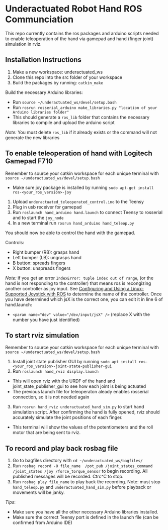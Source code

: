 # Underactuated Robot Hand ROS Communciation
This repo currently contains the ros packages and arduino scripts needed to enable teleoperation of the hand via gamepad and hand (finger joint) simulation in rviz.

## Installation Instructions
1. Make a new workspace: underactuated_ws
2. Clone this repo into the src folder of your workspace
2. Build the packages by running: `catkin_make`

Build the necessary Arduino libraries:
- Run `source ~/underactuated_ws/devel/setup.bash`
- Run `rosrun rosserial_arduino make_libraries.py "location of your Arduino libraries folder"`
- This should generate a `ros_lib` folder that contains the necessary libraries to compile and upload the arduino script

*Note:* You must delete `ros_lib` if it already exists or the command will not generate the new libraries

## To enable teleoperation of hand with Logitech Gamepad F710
Remember to source your catkin workspace for each unique terminal with `source ~/underactuated_ws/devel/setup.bash`

- Make sure joy package is installed by running `sudo apt-get install ros-<your_ros_version>-joy`

1. Upload `underactuated_teleoperated_control.ino` to the Teensy
2. Plug in usb receiver for gamepad
3. Run `roslaunch hand_arduino hand.launch` to connect Teensy to rosserial and to start the `joy_node`
4. In a new terminal run `rosrun hand_arduino hand_teleop.py`

You should now be able to control the hand with the gamepad.

Controls:
- Right bumper (RB): grasps hand
- Left bumper (LB): ungrasps hand
- B button: spreads fingers
- X button: unspreads fingers

*Note:* if you get an error `IndexError: tuple index out of range`, (or the hand is not responding to the controller) that means ros is recongizing another controller as joy input. See [Configuring and Using a Linux-Supported Joystick with ROS](http://wiki.ros.org/joy/Tutorials/ConfiguringALinuxJoystick) to determine the name of the controller. Once you have determined which jsX is the correct one, you can edit it in line 6 of hand.launch:
- `<param name="dev" value="/dev/input/jsX" />` (replace X with the number you have just identified)

## To start rviz simulation
Remember to source your catkin workspace for each unique terminal with `source ~/underactuated_ws/devel/setup.bash`

1. Install joint state publisher GUI by running `sudo apt install ros-<your_ros_version>-joint-state-publisher-gui`
2. Run `roslaunch hand_rviz display.launch`
- This will open rviz with the URDF of the hand and joint_state_publisher_gui to see how each joint is being actuated
- The previous launch file for teleoperaton aleady enables rosserial connection, so it is not needed again
3. Run `rosrun hand_rviz underactuated_hand_sim.py` to start hand simulation script. After confirming the hand is fully opened, rviz should accurately simulate the joint positions of each finger. 
- This terminal will show the values of the potentiometers and the roll motor that are being sent to rviz.

## To record and play back rosbag file
1. Go to bagfiles directory with `cd ~/underactuated_ws/bagfiles/`
2. Run `rosbag record -O file_name  /pot_pub /joint_states_command /joint_states /joy /force_torque_sensor` to begin recording. All published messages will be recorded. Ctrc^C to stop.
3. Run `rosbag play file_name` to play back the recording. 
Note: must stop `hand_teleop.py` and `underactuated_hand_sim.py` before playback or movements will be janky.

*Tips*:
-  Make sure you have all the other necessary Arduino libraries installed.
- Make sure the correct Teensy port is defined in the launch file (can be confirmed from Arduino IDE)

